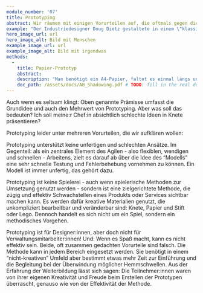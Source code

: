 ```yaml
---
module_number: '07'
title: Prototyping
abstract: Wir räumen mit einigen Vorurteilen auf, die oftmals gegen die Methode Prototyping gehegt werden und erläutern ihren Mehrwert.
example: "Der Industriedesigner Doug Dietz gestaltete in einem \"klassischen\" Design Thinking Prozess (nutzerorientiert und in Prototypen entwickelt) ein MRT-Gerät für Kinder. Aus eigener Erfahrung wusste er, wie beängstigend diese Untersuchung für Kinder sein kann und das sie in vielen Fällen deswegen abgebrochen werden muss. Er entwickelte die “Adventure Series” die aus einem normalen MRT ein Piratenschiff oder eine Rakete macht und den Kindern eine spielerische “Reise” ermöglicht. Die Abbruchraten der Untersuchung sind in diesen Geräten wesentlich geringer."
hero_image_url: url
hero_image_alt: Bild mit Menschen
example_image_url: url
example_image_alt: Bild mit irgendwas
methods:
  - 
    title: Papier-Prototyp
    abstract:
    description: "Man benötigt ein A4-Papier, faltet es einmal längs und zweimal quer, so das 6 gleiche Felder entstehen. In jedes Feld zeichnet man einen Rahmen für ein Bild und einige darunter stehende Textzeilen. Ein sogenanntes Storyboard ist entstanden, das die erste Idee zum Ablauf einer Dienstleistung in Bild und Text erfassen kann. Der Vorteil des Storyboards im Vergleich zu einer rein textlichen Beschreibung liegt in der Ergänzung der visuellen Ebene. Sie ist die Hauptebene, der Text ergänzt die Bilder “nur” und ermöglicht so die niedrigschwelligere Dokumentation einer Idee."
    doc_path: /assets/docs/AB_Shadowing.pdf # TODO: fill in the real doc
---
```


Auch wenn es seltsam klingt: Oben genannte Prämisse umfasst die Grundidee und auch den Mehrwert von Prototyping. Aber was soll das bedeuten? Ich soll meine:r Chef:in absichtlich schlechte Ideen in Knete präsentieren?

Prototyping leider unter mehreren Vorurteilen, die wir aufklären wollen:

Prototyping unterstützt keine unfertigen und schlechten Ansätze. Im Gegenteil: als ein zentrales Element des Agilen - also flexiblen, wendigen und schnellen - Arbeitens, zielt es darauf ab über die Idee des “Modells” eine sehr schnelle Testung und Fehlerbehebung vornehmen zu können. Ein Modell ist immer unfertig, das gehört dazu.

Prototyping ist keine Spielerei - auch wenn spielerische Methoden zur Umsetzung genutzt werden - sondern ist eine zielgerichtete Methode, die zügig und effektiv Schwachstellen eines Produkts oder Services sichtbar machen kann. Es werden dafür kreative Materialien genutzt, die unkompliziert bearbeitbar und veränderbar sind: Knete, Papier und Stift oder Lego. Dennoch handelt es sich nicht um ein Spiel, sondern ein methodisches Vorgehen.

Prototyping ist für Designer:innen, aber doch nicht für Verwaltungsmitarbeiter:innen! Und: Wenn es Spaß macht, kann es nicht effektiv sein. Beide, oft zusammen gedachten Vorurteile sind falsch. Die Methode kann in jedem Bereich eingesetzt werden. Sie benötigt in einem “nicht-kreativen” Umfeld aber bestimmt etwas mehr Zeit zur Einführung und die Begleitung bei der Überwindung möglicher Hemmschwellen. Aus der Erfahrung der Weiterbildung lässt sich sagen: Die Teilnehmer:innen waren von ihrer eigenen Kreativität und Freude beim Erstellen der Prototypen überrascht, genauso wie von der Effektivität der Methode.
